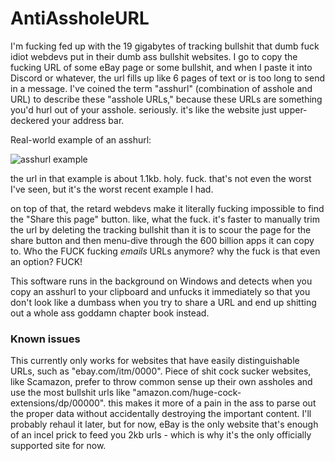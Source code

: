 # AntiAssholeURL
I'm fucking fed up with the 19 gigabytes of tracking bullshit that dumb fuck idiot webdevs put in their dumb ass bullshit websites. I go to copy the fucking URL of some eBay page or some bullshit, and when I paste it into Discord or whatever, the url fills up like 6 pages of text or is too long to send in a message. I've coined the term "asshurl" (combination of asshole and URL) to describe these "asshole URLs," because these URLs are something you'd hurl out of your asshole. seriously. it's like the website just upper-deckered your address bar.

Real-world example of an asshurl:

![asshurl example](https://i.imgur.com/K2rB4oR.png)

the url in that example is about 1.1kb. holy. fuck. that's not even the worst I've seen, but it's the worst recent example I had.

on top of that, the retard webdevs make it literally fucking impossible to find the "Share this page" button. like, what the fuck. it's faster to manually trim the url by deleting the tracking bullshit than it is to scour the page for the share button and then menu-dive through the 600 billion apps it can copy to. Who the FUCK fucking *emails* URLs anymore? why the fuck is that even an option? FUCK!

This software runs in the background on Windows and detects when you copy an asshurl to your clipboard and unfucks it immediately so that you don't look like a dumbass when you try to share a URL and end up shitting out a whole ass goddamn chapter book instead.

### Known issues
This currently only works for websites that have easily distinguishable URLs, such as "ebay.com/itm/0000". Piece of shit cock sucker websites, like Scamazon, prefer to throw common sense up their own assholes and use the most bullshit urls like "amazon.com/huge-cock-extensions/dp/00000". this makes it more of a pain in the ass to parse out the proper data without accidentally destroying the important content. I'll probably rehaul it later, but for now, eBay is the only website that's enough of an incel prick to feed you 2kb urls - which is why it's the only officially supported site for now.
